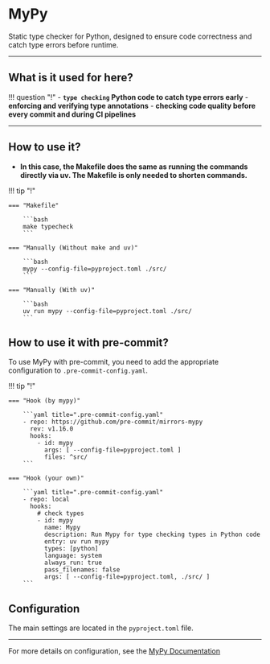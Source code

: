 # MyPy

Static type checker for Python, designed to ensure code correctness and catch type errors before runtime.

---

## What is it used for here?
!!! question "!"
    - **`type checking` Python code to catch type errors early**
    - **enforcing and verifying type annotations**
    - **checking code quality before every commit and during CI pipelines**

---

## How to use it?

- **In this case, the Makefile does the same as running the commands directly via uv. The Makefile is only needed to shorten commands.**

!!! tip "!"

    === "Makefile"

        ```bash
        make typecheck
        ```

    === "Manually (Without make and uv)"

        ```bash
        mypy --config-file=pyproject.toml ./src/
        ```

    === "Manually (With uv)"

        ```bash
        uv run mypy --config-file=pyproject.toml ./src/
        ```

## How to use it with pre-commit?

To use MyPy with pre-commit, you need to add the appropriate configuration to `.pre-commit-config.yaml`.

!!! tip "!"

    === "Hook (by mypy)"

        ```yaml title=".pre-commit-config.yaml"
        - repo: https://github.com/pre-commit/mirrors-mypy
          rev: v1.16.0
          hooks:
            - id: mypy
              args: [ --config-file=pyproject.toml ]
              files: ^src/
        ```

    === "Hook (your own)"

        ```yaml title=".pre-commit-config.yaml"
        - repo: local
          hooks:
            # check types
            - id: mypy
              name: Mypy
              description: Run Mypy for type checking types in Python code
              entry: uv run mypy
              types: [python]
              language: system
              always_run: true
              pass_filenames: false
              args: [ --config-file=pyproject.toml, ./src/ ]
        ```

## Configuration
The main settings are located in the `pyproject.toml` file.

---

For more details on configuration, see the [MyPy Documentation](https://mypy.readthedocs.io/en/stable/)